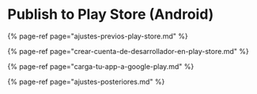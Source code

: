 # Publish to Play Store \(Android\)



{% page-ref page="ajustes-previos-play-store.md" %}

{% page-ref page="crear-cuenta-de-desarrollador-en-play-store.md" %}

{% page-ref page="carga-tu-app-a-google-play.md" %}

{% page-ref page="ajustes-posteriores.md" %}



